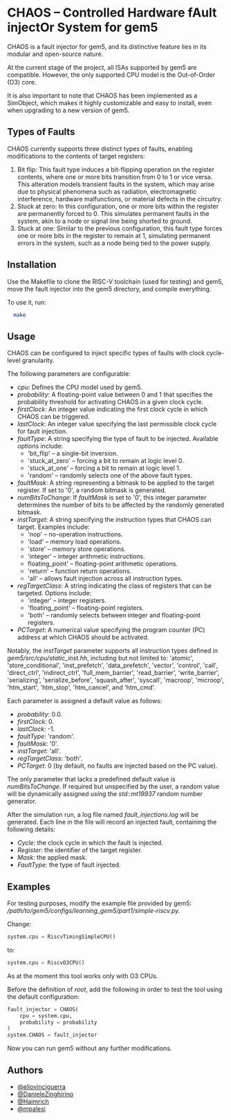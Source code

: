 
# CHAOS – Controlled Hardware fAult injectOr System for gem5

CHAOS is a fault injector for gem5, and its distinctive feature lies in its modular and open-source nature.

At the current stage of the project, all ISAs supported by gem5 are compatible. However, the only supported CPU model is the Out-of-Order (O3) core.

It is also important to note that CHAOS has been implemented as a SimObject, which makes it highly customizable and easy to install, even when upgrading to a new version of gem5.
## Types of Faults

CHAOS currently supports three distinct types of faults, enabling modifications to the contents of target registers:
1. Bit flip: This fault type induces a bit-flipping operation on the register contents, where one or more bits transition from 0 to 1 or vice versa. This alteration models transient faults in the system, which may arise due to physical phenomena such as radiation, electromagnetic interference, hardware malfunctions, or material defects in the circuitry.
2. Stuck at zero: In this configuration, one or more bits within the register are permanently forced to 0. This simulates permanent faults in the system, akin to a node or signal line being shorted to ground.
3. Stuck at one: Similar to the previous configuration, this fault type forces one or more bits in the register to remain at 1, simulating permanent errors in the system, such as a node being tied to the power supply.
## Installation

Use the Makefile to clone the RISC-V toolchain (used for testing) and gem5, move the fault injector into the gem5 directory, and compile everything.

To use it, run:

```bash
  make
```
    
## Usage

CHAOS can be configured to inject specific types of faults with clock cycle-level granularity.

The following parameters are configurable:
- *cpu*: Defines the CPU model used by gem5.
- *probability*: A floating-point value between 0 and 1 that specifies the probability threshold for activating CHAOS in a given clock cycle.
- *firstClock*: An integer value indicating the first clock cycle in which CHAOS can be triggered.
- *lastClock*: An integer value specifying the last permissible clock cycle for fault injection.
- *faultType*: A string specifying the type of fault to be injected. Available options include:
    - 'bit_flip' – a single-bit inversion.
    - 'stuck_at_zero' – forcing a bit to remain at logic level 0.
    - 'stuck_at_one' – forcing a bit to remain at logic level 1.
    - 'random' – randomly selects one of the above fault types.
- *faultMask*: A string representing a bitmask to be applied to the target register. If set to '0', a random bitmask is generated.
- *numBitsToChange*: If *faultMask* is set to '0', this integer parameter determines the number of bits to be affected by the randomly generated bitmask.
- *instTarget*: A string specifying the instruction types that CHAOS can target. Examples include:
    - 'nop' – no-operation instructions.
    - 'load' – memory load operations.
    - 'store' – memory store operations.
    - 'integer' – integer arithmetic instructions.
    - floating_point' – floating-point arithmetic operations.
    - 'return' – function return operations.
    - 'all' – allows fault injection across all instruction types.
- *regTargetClass*: A string indicating the class of registers that can be targeted. Options include:
    - 'integer' – integer registers.
    - 'floating_point' – floating-point registers.
    - 'both' – randomly selects between integer and floating-point registers.
- *PCTarget*: A numerical value specifying the program counter (PC) address at which CHAOS should be activated.

Notably, the *instTarget* parameter supports all instruction types defined in *gem5/src/cpu/static_inst.hh*, including but not limited to: 'atomic', 'store_conditional', 'inst_prefetch', 'data_prefetch', 'vector', 'control', 'call', 'direct_ctrl', 'indirect_ctrl', 'full_mem_barrier', 'read_barrier', 'write_barrier', 'serializing', 'serialize_before', 'squash_after', 'syscall', 'macroop', 'microop', 'htm_start', 'htm_stop', 'htm_cancel', and 'htm_cmd'.

Each parameter is assigned a default value as follows:
- *probability*: 0.0.
- *firstClock*: 0.
- *lastClock*: -1.
- *faultType*: 'random'.
- *faultMask*: '0'.
- *instTarget*: 'all'.
- *regTargetClass*: 'both'.
- *PCTarget*: 0 (by default, no faults are injected based on the PC value).

The only parameter that lacks a predefined default value is *numBitsToChange*. If required but unspecified by the user, a random value will be dynamically assigned using the *std::mt19937* random number generator.

After the simulation run, a log file named *fault_injections.log* will be generated. Each line in the file will record an injected fault, containing the following details:
- *Cycle*: the clock cycle in which the fault is injected.
- *Register*: the identifier of the target register.
- *Mask*: the applied mask.
- *FaultType*: the type of fault injected.
## Examples

For testing purposes, modify the example file provided by gem5: */path/to/gem5/configs/learning_gem5/part1/simple-riscv.py.*

Change:
```python
system.cpu = RiscvTimingSimpleCPU()
```
to:
```python
system.cpu = RiscvO3CPU()
```

As at the moment this tool works only with O3 CPUs.

Before the definition of *root*, add the following in order to test the tool using the default configuration:

```python
fault_injector = CHAOS(
    cpu = system.cpu,
    probability = probability
)
system.CHAOS = fault_injector
```

Now you can run gem5 without any further modifications.
## Authors

- [@eliovinciguerra](https://www.github.com/eliovinciguerra)
- [@DanieleZinghirino](https://github.com/DanieleZinghirino)
- [@Haimrich](https://www.github.com/Haimrich)
- [@mpalesi](https://github.com/mpalesi)

